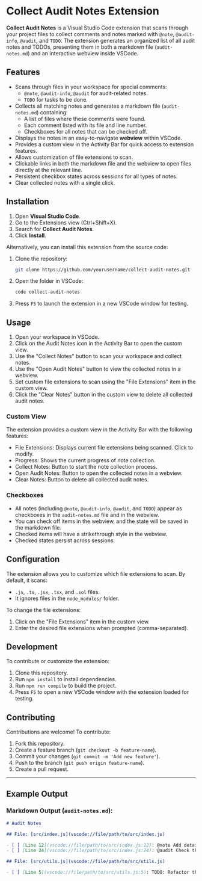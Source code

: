 # Collect Audit Notes Extension

**Collect Audit Notes** is a Visual Studio Code extension that scans through your project files to collect comments and notes marked with `@note`, `@audit-info`, `@audit`, and `TODO`. The extension generates an organized list of all audit notes and TODOs, presenting them in both a markdown file (`audit-notes.md`) and an interactive webview inside VSCode.

## Features

- Scans through files in your workspace for special comments:
  - `@note`, `@audit-info`, `@audit` for audit-related notes.
  - `TODO` for tasks to be done.
- Collects all matching notes and generates a markdown file (`audit-notes.md`) containing:
  - A list of files where these comments were found.
  - Each comment listed with its file and line number.
  - Checkboxes for all notes that can be checked off.
- Displays the notes in an easy-to-navigate **webview** within VSCode.
- Provides a custom view in the Activity Bar for quick access to extension features.
- Allows customization of file extensions to scan.
- Clickable links in both the markdown file and the webview to open files directly at the relevant line.
- Persistent checkbox states across sessions for all types of notes.
- Clear collected notes with a single click.

## Installation

1. Open **Visual Studio Code**.
2. Go to the Extensions view (Ctrl+Shift+X).
3. Search for **Collect Audit Notes**.
4. Click **Install**.

Alternatively, you can install this extension from the source code:

1. Clone the repository:
   ```bash
   git clone https://github.com/yourusername/collect-audit-notes.git
   ```
2. Open the folder in VSCode:
   ```bash
   code collect-audit-notes
   ```
3. Press `F5` to launch the extension in a new VSCode window for testing.

## Usage

1. Open your workspace in VSCode.
2. Click on the Audit Notes icon in the Activity Bar to open the custom view.
3. Use the "Collect Notes" button to scan your workspace and collect notes.
4. Use the "Open Audit Notes" button to view the collected notes in a webview.
5. Set custom file extensions to scan using the "File Extensions" item in the custom view.
6. Click the "Clear Notes" button in the custom view to delete all collected audit notes.

### Custom View

The extension provides a custom view in the Activity Bar with the following features:
- File Extensions: Displays current file extensions being scanned. Click to modify.
- Progress: Shows the current progress of note collection.
- Collect Notes: Button to start the note collection process.
- Open Audit Notes: Button to open the collected notes in a webview.
- Clear Notes: Button to delete all collected audit notes.

### Checkboxes

- All notes (including `@note`, `@audit-info`, `@audit`, and `TODO`) appear as checkboxes in the `audit-notes.md` file and in the webview.
- You can check off items in the webview, and the state will be saved in the markdown file.
- Checked items will have a strikethrough style in the webview.
- Checked states persist across sessions.

## Configuration

The extension allows you to customize which file extensions to scan. By default, it scans:
- `.js`, `.ts`, `.jsx`, `.tsx`, and `.sol` files.
- It ignores files in the `node_modules/` folder.

To change the file extensions:
1. Click on the "File Extensions" item in the custom view.
2. Enter the desired file extensions when prompted (comma-separated).

## Development

To contribute or customize the extension:

1. Clone this repository.
2. Run `npm install` to install dependencies.
3. Run `npm run compile` to build the project.
4. Press `F5` to open a new VSCode window with the extension loaded for testing.

## Contributing

Contributions are welcome! To contribute:

1. Fork this repository.
2. Create a feature branch (`git checkout -b feature-name`).
3. Commit your changes (`git commit -m 'Add new feature'`).
4. Push to the branch (`git push origin feature-name`).
5. Create a pull request.

---

## Example Output

### Markdown Output (`audit-notes.md`):

```markdown
# Audit Notes

## File: [src/index.js](vscode://file/path/to/src/index.js)

- [ ] [Line 12](vscode://file/path/to/src/index.js:12): @note Add detailed documentation for this function.
- [ ] [Line 24](vscode://file/path/to/src/index.js:24): @audit Check the security implementation here.

## File: [src/utils.js](vscode://file/path/to/src/utils.js)

- [ ] [Line 5](vscode://file/path/to/src/utils.js:5): TODO: Refactor this utility function.
```
